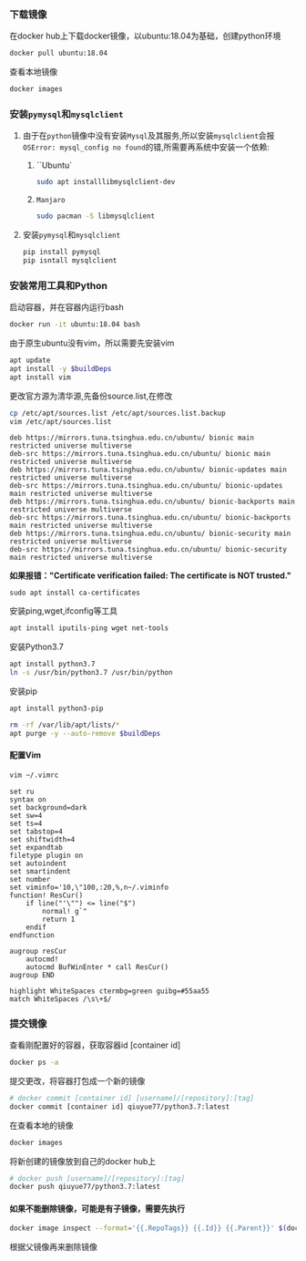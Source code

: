 ### 下载镜像

在docker hub上下载docker镜像，以ubuntu:18.04为基础，创建python环境

```bash
docker pull ubuntu:18.04
```

查看本地镜像

```bash
docker images
```

### 安装`pymysql`和`mysqlclient`

1. 由于在`python`镜像中没有安装`Mysql`及其服务,所以安装`mysqlclient`会报`OSError: mysql_config no found`的错,所需要再系统中安装一个依赖:

   1. ``Ubuntu`

      ```bash
      sudo apt installlibmysqlclient-dev
      ```

   2. `Manjaro`

      ```bash
      sudo pacman -S libmysqlclient
      ```

   

2. 安装`pymysql`和`mysqlclient`

   ```bash
   pip install pymysql
   pip isntall mysqlclient
   ```

   

### 安装常用工具和Python

启动容器，并在容器内运行bash

```bash
docker run -it ubuntu:18.04 bash
```

由于原生ubuntu没有vim，所以需要先安装vim

```bash
apt update
apt install -y $buildDeps
apt install vim
```

更改官方源为清华源,先备份source.list,在修改

```bash
cp /etc/apt/sources.list /etc/apt/sources.list.backup
vim /etc/apt/sources.list
```

```
deb https://mirrors.tuna.tsinghua.edu.cn/ubuntu/ bionic main restricted universe multiverse
deb-src https://mirrors.tuna.tsinghua.edu.cn/ubuntu/ bionic main restricted universe multiverse
deb https://mirrors.tuna.tsinghua.edu.cn/ubuntu/ bionic-updates main restricted universe multiverse
deb-src https://mirrors.tuna.tsinghua.edu.cn/ubuntu/ bionic-updates main restricted universe multiverse
deb https://mirrors.tuna.tsinghua.edu.cn/ubuntu/ bionic-backports main restricted universe multiverse
deb-src https://mirrors.tuna.tsinghua.edu.cn/ubuntu/ bionic-backports main restricted universe multiverse
deb https://mirrors.tuna.tsinghua.edu.cn/ubuntu/ bionic-security main restricted universe multiverse
deb-src https://mirrors.tuna.tsinghua.edu.cn/ubuntu/ bionic-security main restricted universe multiverse
```

**如果报错："Certificate verification failed: The certificate is NOT trusted."**

```
sudo apt install ca-certificates
```

安装ping,wget,ifconfig等工具

```bash
apt install iputils-ping wget net-tools
```

安装Python3.7

```bash
apt install python3.7
ln -s /usr/bin/python3.7 /usr/bin/python
```

安装pip

```bash
apt install python3-pip
```

```bash
rm -rf /var/lib/apt/lists/*
apt purge -y --auto-remove $buildDeps
```

#### 配置Vim

```bash
vim ~/.vimrc
```

```
set ru
syntax on
set background=dark
set sw=4
set ts=4
set tabstop=4
set shiftwidth=4
set expandtab
filetype plugin on
set autoindent
set smartindent
set number
set viminfo='10,\"100,:20,%,n~/.viminfo
function! ResCur()
    if line("'\"") <= line("$")
        normal! g`"
        return 1
    endif
endfunction

augroup resCur
    autocmd!
    autocmd BufWinEnter * call ResCur()
augroup END

highlight WhiteSpaces ctermbg=green guibg=#55aa55
match WhiteSpaces /\s\+$/
```



### 提交镜像

查看刚配置好的容器，获取容器id [container id]

```bash
docker ps -a
```

提交更改，将容器打包成一个新的镜像

```bash
# docker commit [container id] [username]/[repository]:[tag]
docker commit [container id] qiuyue77/python3.7:latest
```

在查看本地的镜像

```bash
docker images
```

将新创建的镜像放到自己的docker hub上

```bash
# docker push [username]/[repository]:[tag]
docker push qiuyue77/python3.7:latest
```





#### 如果不能删除镜像，可能是有子镜像，需要先执行

```bash
docker image inspect --format='{{.RepoTags}} {{.Id}} {{.Parent}}' $(docker image ls -q --filter since=XXX) # XXX指镜像ID
```

根据父镜像再来删除镜像